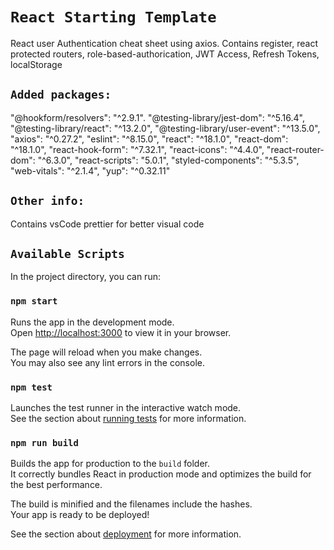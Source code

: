 # `React Starting Template`

React user Authentication cheat sheet using axios.
Contains register, react protected routers, role-based-authorication, JWT Access, Refresh Tokens, localStorage

## `Added packages:`

"@hookform/resolvers": "^2.9.1".
"@testing-library/jest-dom": "^5.16.4",
"@testing-library/react": "^13.2.0",
"@testing-library/user-event": "^13.5.0",
"axios": "^0.27.2",
"eslint": "^8.15.0",
"react": "^18.1.0",
"react-dom": "^18.1.0",
"react-hook-form": "^7.32.1",
"react-icons": "^4.4.0",
"react-router-dom": "^6.3.0",
"react-scripts": "5.0.1",
"styled-components": "^5.3.5",
"web-vitals": "^2.1.4",
"yup": "^0.32.11"

## `Other info:`

Contains vsCode prettier for better visual code

## `Available Scripts`

In the project directory, you can run:

### `npm start`

Runs the app in the development mode.\
Open [http://localhost:3000](http://localhost:3000) to view it in your browser.

The page will reload when you make changes.\
You may also see any lint errors in the console.

### `npm test`

Launches the test runner in the interactive watch mode.\
See the section about [running tests](https://facebook.github.io/create-react-app/docs/running-tests) for more information.

### `npm run build`

Builds the app for production to the `build` folder.\
It correctly bundles React in production mode and optimizes the build for the best performance.

The build is minified and the filenames include the hashes.\
Your app is ready to be deployed!

See the section about [deployment](https://facebook.github.io/create-react-app/docs/deployment) for more information.
